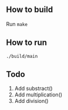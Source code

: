 ## How to build
Run `make`

## How to run
`./build/main`

## Todo
1. Add substract()
2. Add multiplication()
3. Add division()
